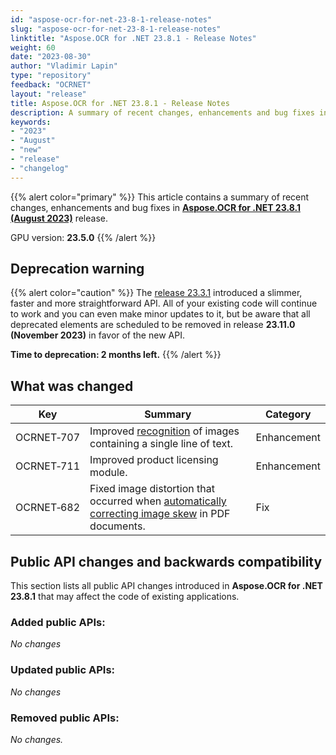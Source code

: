 ```yaml
---
id: "aspose-ocr-for-net-23-8-1-release-notes"
slug: "aspose-ocr-for-net-23-8-1-release-notes"
linktitle: "Aspose.OCR for .NET 23.8.1 - Release Notes"
weight: 60
date: "2023-08-30"
author: "Vladimir Lapin"
type: "repository"
feedback: "OCRNET"
layout: "release"
title: Aspose.OCR for .NET 23.8.1 - Release Notes
description: A summary of recent changes, enhancements and bug fixes in Aspose.OCR for .NET 23.8.1 (August 2023) release.
keywords:
- "2023"
- "August"
- "new"
- "release"
- "changelog"
---
```


{{% alert color="primary" %}}
This article contains a summary of recent changes, enhancements and bug fixes in [**Aspose.OCR for .NET 23.8.1 (August 2023)**](https://www.nuget.org/packages/Aspose.OCR/23.8.1) release.

GPU version: **23.5.0**
{{% /alert %}}

## Deprecation warning

{{% alert color="caution" %}}
The [release 23.3.1](/ocr/net/release-notes/2023/aspose-ocr-for-net-23-3-1-release-notes/) introduced a slimmer, faster and more straightforward API. All of your existing code will continue to work and you can even make minor updates to it, but be aware that all deprecated elements are scheduled to be removed in release **23.11.0 (November 2023)** in favor of the new API.

**Time to deprecation: 2 months left.**
{{% /alert %}}

## What was changed

Key | Summary | Category
--- | ------- | --------
OCRNET&#8209;707 | Improved [recognition](https://docs.aspose.com/ocr/net/recognize-single-line/) of images containing a single line of text. | Enhancement
OCRNET&#8209;711 | Improved product licensing module. | Enhancement
OCRNET&#8209;682 | Fixed image distortion that occurred when [automatically correcting image skew](https://docs.aspose.com/ocr/net/deskew/#automatic-skew-correction) in PDF documents. | Fix

## Public API changes and backwards compatibility

This section lists all public API changes introduced in **Aspose.OCR for .NET 23.8.1** that may affect the code of existing applications.

### Added public APIs:

_No changes_

### Updated public APIs:

_No changes_

### Removed public APIs:

_No changes._
